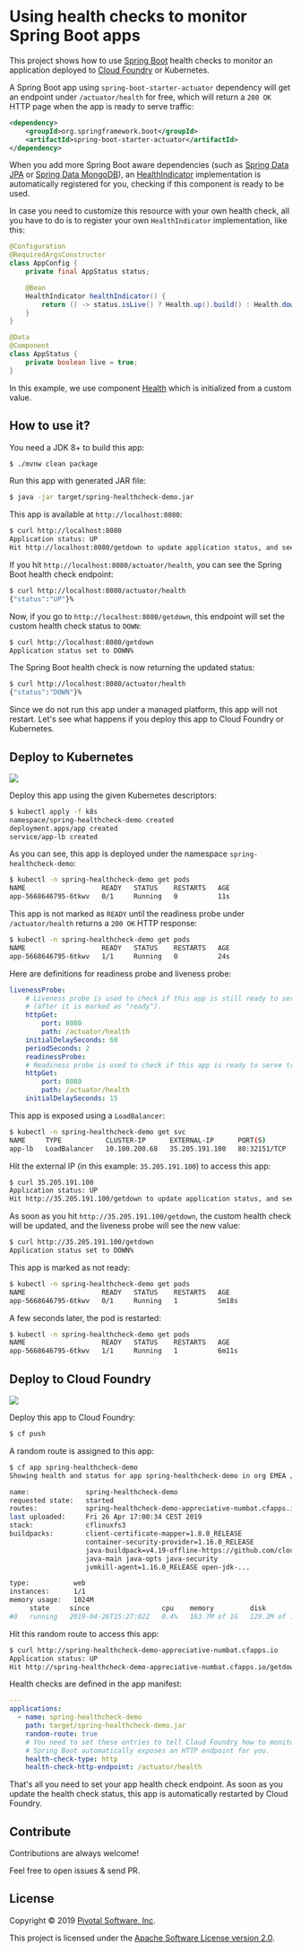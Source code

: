 # Using health checks to monitor Spring Boot apps

This project shows how to use
[Spring Boot](https://spring.io/projects/spring-boot)
health checks to monitor an application deployed to
[Cloud Foundry](https://cloudfoundry.org) or Kubernetes.

A Spring Boot app using `spring-boot-starter-actuator` dependency
will get an endpoint under `/actuator/health` for free,
which will return a `200 OK` HTTP page when the app is ready to serve
traffic:
```xml
<dependency>
    <groupId>org.springframework.boot</groupId>
    <artifactId>spring-boot-starter-actuator</artifactId>
</dependency>
```

When you add more Spring Boot aware dependencies (such as
[Spring Data JPA](https://spring.io/projects/spring-data-jpa)
or [Spring Data MongoDB](https://spring.io/projects/spring-data-mongodb)),
an [HealthIndicator](https://docs.spring.io/spring-boot/docs/current/api/org/springframework/boot/actuate/health/HealthIndicator.html)
implementation is automatically registered for you, checking
if this component is ready to be used.

In case you need to customize this resource with your own health check,
all you have to do is to register your own `HealthIndicator` implementation,
like this:
```java
@Configuration
@RequiredArgsConstructor
class AppConfig {
    private final AppStatus status;

    @Bean
    HealthIndicator healthIndicator() {
        return () -> status.isLive() ? Health.up().build() : Health.down().build();
    }
}

@Data
@Component
class AppStatus {
    private boolean live = true;
}
```

In this example, we use component
[Health](https://docs.spring.io/spring-boot/docs/current/api/org/springframework/boot/actuate/health/Health.html)
which is initialized from a custom value.

## How to use it?

You need a JDK 8+ to build this app:
```bash
$ ./mvnw clean package
```

Run this app with generated JAR file:
```bash
$ java -jar target/spring-healthcheck-demo.jar
```

This app is available at `http://localhost:8080`:
```bash
$ curl http://localhost:8080
Application status: UP
Hit http://localhost:8080/getdown to update application status, and see how the platform reacts to this update.%
```

If you hit `http://localhost:8080/actuator/health`, you can see the
Spring Boot health check endpoint:
```bash
$ curl http://localhost:8080/actuator/health
{"status":"UP"}%
```

Now, if you go to `http://localhost:8080/getdown`, this endpoint will
set the custom health check status to `DOWN`:
```bash
$ curl http://localhost:8080/getdown
Application status set to DOWN%
```

The Spring Boot health check is now returning the updated status:
```bash
$ curl http://localhost:8080/actuator/health
{"status":"DOWN"}%
```

Since we do not run this app under a managed platform, this app will not restart.
Let's see what happens if you deploy this app to Cloud Foundry or Kubernetes.

## Deploy to Kubernetes

<img src="images/screencast-k8s.gif"/>

Deploy this app using the given Kubernetes descriptors:
```bash
$ kubectl apply -f k8s
namespace/spring-healthcheck-demo created
deployment.apps/app created
service/app-lb created
```

As you can see, this app is deployed under the namespace `spring-healthcheck-demo`:
```bash
$ kubectl -n spring-healthcheck-demo get pods
NAME                   READY   STATUS    RESTARTS   AGE
app-5668646795-6tkwv   0/1     Running   0          11s
```

This app is not marked as `READY` until the readiness probe under `/actuator/health`
returns a `200 OK` HTTP response:
```bash
$ kubectl -n spring-healthcheck-demo get pods
NAME                   READY   STATUS    RESTARTS   AGE
app-5668646795-6tkwv   1/1     Running   0          24s
```

Here are definitions for readiness probe and liveness probe:
```yaml
livenessProbe:
    # Liveness probe is used to check if this app is still ready to serve traffic
    # (after it is marked as "ready").
    httpGet:
        port: 8080
        path: /actuator/health
    initialDelaySeconds: 60
    periodSeconds: 2
    readinessProbe:
    # Readiness probe is used to check if this app is ready to serve traffic.
    httpGet:
        port: 8080
        path: /actuator/health
    initialDelaySeconds: 15
```

This app is exposed using a `LoadBalancer`:
```bash
$ kubectl -n spring-healthcheck-demo get svc
NAME     TYPE           CLUSTER-IP      EXTERNAL-IP      PORT(S)        AGE
app-lb   LoadBalancer   10.100.200.68   35.205.191.100   80:32151/TCP   3m24s
```

Hit the external IP (in this example: `35.205.191.100`) to access this app:
```bash
$ curl 35.205.191.100
Application status: UP
Hit http://35.205.191.100/getdown to update application status, and see how the platform reacts to this update.%
```

As soon as you hit `http://35.205.191.100/getdown`, the custom health check will be
updated, and the liveness probe will see the new value:
```bash
$ curl http://35.205.191.100/getdown
Application status set to DOWN%
```

This app is marked as not ready:
```bash
$ kubectl -n spring-healthcheck-demo get pods
NAME                   READY   STATUS    RESTARTS   AGE
app-5668646795-6tkwv   0/1     Running   1          5m18s
```

A few seconds later, the pod is restarted:
```bash
$ kubectl -n spring-healthcheck-demo get pods
NAME                   READY   STATUS    RESTARTS   AGE
app-5668646795-6tkwv   1/1     Running   1          6m11s
```

## Deploy to Cloud Foundry

<img src="images/screencast-cf.gif"/>

Deploy this app to Cloud Foundry:
```bash
$ cf push
```

A random route is assigned to this app:
```bash
$ cf app spring-healthcheck-demo
Showing health and status for app spring-healthcheck-demo in org EMEA / space aroman as aroman@pivotal.io...

name:              spring-healthcheck-demo
requested state:   started
routes:            spring-healthcheck-demo-appreciative-numbat.cfapps.io
last uploaded:     Fri 26 Apr 17:00:34 CEST 2019
stack:             cflinuxfs3
buildpacks:        client-certificate-mapper=1.8.0_RELEASE
                   container-security-provider=1.16.0_RELEASE
                   java-buildpack=v4.19-offline-https://github.com/cloudfoundry/java-buildpack.git#3f4eee2
                   java-main java-opts java-security
                   jvmkill-agent=1.16.0_RELEASE open-jdk-...

type:           web
instances:      1/1
memory usage:   1024M
     state     since                  cpu    memory         disk           details
#0   running   2019-04-26T15:27:02Z   0.4%   163.7M of 1G   129.2M of 1G
```

Hit this random route to access this app:
```bash
$ curl http://spring-healthcheck-demo-appreciative-numbat.cfapps.io
Application status: UP
Hit http://spring-healthcheck-demo-appreciative-numbat.cfapps.io/getdown to update application status, and see how the platform reacts to this update.%
```

Health checks are defined in the app manifest:
```yaml
---
applications:
  - name: spring-healthcheck-demo
    path: target/spring-healthcheck-demo.jar
    random-route: true
    # You need to set these entries to tell Cloud Foundry how to monitor this app:
    # Spring Boot automatically exposes an HTTP endpoint for you.
    health-check-type: http
    health-check-http-endpoint: /actuator/health
```

That's all you need to set your app health check endpoint.
As soon as you update the health check status, this app is
automatically restarted by Cloud Foundry.

## Contribute

Contributions are always welcome!

Feel free to open issues & send PR.

## License

Copyright &copy; 2019 [Pivotal Software, Inc](https://pivotal.io).

This project is licensed under the [Apache Software License version 2.0](https://www.apache.org/licenses/LICENSE-2.0).
